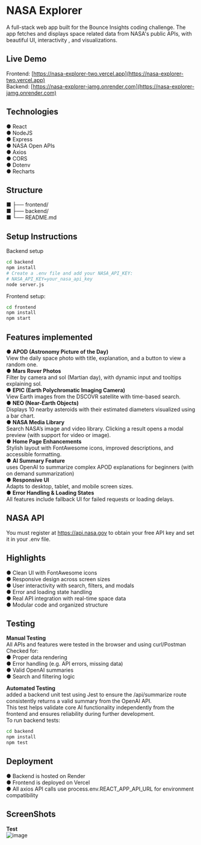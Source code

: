 # NASA Explorer
A full-stack web app built for the Bounce Insights coding challenge. The app fetches and displays space related data from NASA's public APIs, with beautiful UI, interactivity , and visualizations.

## Live Demo
Frontend: [https://nasa-explorer-two.vercel.app](https://nasa-explorer-two.vercel.app)  
Backend: [https://nasa-explorer-jamg.onrender.com](https://nasa-explorer-jamg.onrender.com)

## Technologies
● React  
● NodeJS  
● Express  
● NASA Open APIs  
● Axios  
● CORS  
● Dotenv  
● Recharts  

## Structure
■ ├── frontend/  
■ ├── backend/  
■ └── README.md  

## Setup Instructions

Backend setup
```bash
cd backend
npm install
# Create a .env file and add your NASA_API_KEY:
# NASA_API_KEY=your_nasa_api_key
node server.js
```

Frontend setup:
```bash
cd frontend
npm install
npm start
```

## Features implemented  
● **APOD (Astronomy Picture of the Day)**  
View the daily space photo with title, explanation, and a button to view a random one.  
● **Mars Rover Photos**  
Filter by camera and sol (Martian day), with dynamic input and tooltips explaining sol.  
● **EPIC (Earth Polychromatic Imaging Camera)**  
View Earth images from the DSCOVR satellite with time-based search.  
● **NEO (Near-Earth Objects)**  
Displays 10 nearby asteroids with their estimated diameters visualized using a bar chart.  
● **NASA Media Library**  
Search NASA’s image and video library. Clicking a result opens a modal preview (with support for video or image).  
● **Home Page Enhancements**  
Stylish layout with FontAwesome icons, improved descriptions, and accessible formatting.  
● **AI Summary Feature**  
uses OpenAI to summarize complex APOD explanations for beginners (with on demand summarization)  
● **Responsive UI**  
Adapts to desktop, tablet, and mobile screen sizes.  
● **Error Handling & Loading States**  
All features include fallback UI for failed requests or loading delays.  


## NASA API  
You must register at https://api.nasa.gov to obtain your free API key and set it in your .env file.  

## Highlights  
● Clean UI with FontAwesome icons  
● Responsive design across screen sizes  
● User interactivity with search, filters, and modals  
● Error and loading state handling  
● Real API integration with real-time space data  
● Modular code and organized structure  

## Testing  
**Manual Testing**  
All APIs and features were tested in the browser and using curl/Postman  
Checked for:  
● Proper data rendering  
● Error handling (e.g. API errors, missing data)  
● Valid OpenAI summaries  
● Search and filtering logic  

**Automated Testing**  
added a backend unit test using Jest to ensure the /api/summarize route consistently returns a valid summary from the OpenAI API.  
This test helps validate core AI functionality independently from the frontend and ensures reliability during further development.  
To run backend tests:
```bash
cd backend
npm install
npm test
```

## Deployment  
● Backend is hosted on Render  
● Frontend is deployed on Vercel  
● All axios API calls use process.env.REACT_APP_API_URL for environment compatibility  

## ScreenShots  
**Test**  
![image](https://github.com/user-attachments/assets/0b62f22f-0e43-457b-be58-21493752219f)

